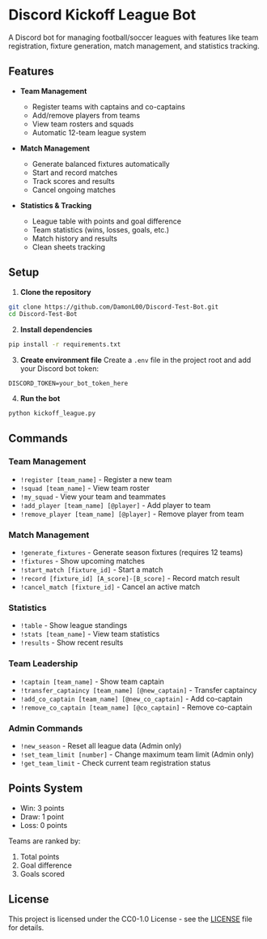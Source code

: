 # Discord Kickoff League Bot

A Discord bot for managing football/soccer leagues with features like team registration, fixture generation, match management, and statistics tracking.

## Features

- **Team Management**
  - Register teams with captains and co-captains
  - Add/remove players from teams
  - View team rosters and squads
  - Automatic 12-team league system

- **Match Management**
  - Generate balanced fixtures automatically
  - Start and record matches
  - Track scores and results
  - Cancel ongoing matches

- **Statistics & Tracking**
  - League table with points and goal difference
  - Team statistics (wins, losses, goals, etc.)
  - Match history and results
  - Clean sheets tracking

## Setup

1. **Clone the repository**
```bash
git clone https://github.com/DamonL00/Discord-Test-Bot.git
cd Discord-Test-Bot
```

2. **Install dependencies**
```bash
pip install -r requirements.txt
```

3. **Create environment file**
Create a `.env` file in the project root and add your Discord bot token:
```
DISCORD_TOKEN=your_bot_token_here
```

4. **Run the bot**
```bash
python kickoff_league.py
```

## Commands

### Team Management
- `!register [team_name]` - Register a new team
- `!squad [team_name]` - View team roster
- `!my_squad` - View your team and teammates
- `!add_player [team_name] [@player]` - Add player to team
- `!remove_player [team_name] [@player]` - Remove player from team

### Match Management
- `!generate_fixtures` - Generate season fixtures (requires 12 teams)
- `!fixtures` - Show upcoming matches
- `!start_match [fixture_id]` - Start a match
- `!record [fixture_id] [A_score]-[B_score]` - Record match result
- `!cancel_match [fixture_id]` - Cancel an active match

### Statistics
- `!table` - Show league standings
- `!stats [team_name]` - View team statistics
- `!results` - Show recent results

### Team Leadership
- `!captain [team_name]` - Show team captain
- `!transfer_captaincy [team_name] [@new_captain]` - Transfer captaincy
- `!add_co_captain [team_name] [@new_co_captain]` - Add co-captain
- `!remove_co_captain [team_name] [@co_captain]` - Remove co-captain

### Admin Commands
- `!new_season` - Reset all league data (Admin only)
- `!set_team_limit [number]` - Change maximum team limit (Admin only)
- `!get_team_limit` - Check current team registration status

## Points System

- Win: 3 points
- Draw: 1 point
- Loss: 0 points

Teams are ranked by:
1. Total points
2. Goal difference
3. Goals scored

## License

This project is licensed under the CC0-1.0 License - see the [LICENSE](LICENSE) file for details. 